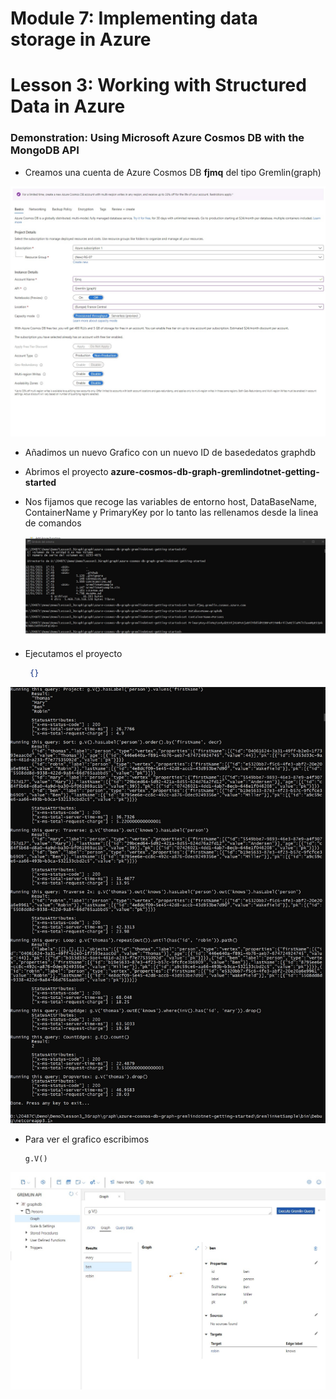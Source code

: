 # Module 7: Implementing data storage in Azure

# Lesson 3: Working with Structured Data in Azure

### Demonstration: Using Microsoft Azure Cosmos DB with the MongoDB API

- Creamos una cuenta de Azure Cosmos DB **fjmq** del tipo Gremlin(graph)

  

![](./img/Captura1.jpg)





- Añadimos un nuevo Grafico  con un nuevo ID de basededatos graphdb

- Abrimos el proyecto **azure-cosmos-db-graph-gremlindotnet-getting-started**

- Nos fijamos que recoge las variables de entorno host, DataBaseName, ContainerName y PrimaryKey por lo tanto las rellenamos desde la linea de comandos

  

  ![](./img/Captura2.jpg)

- Ejecutamos el proyecto

   ```json
    {}
   ```

![](./img/Captura3.jpg)

- Para ver el grafico escribimos

   ```query
   g.V()
   ```

![](./img/Captura4.jpg)


